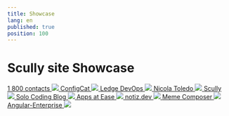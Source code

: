 ```yaml
---
title: Showcase
lang: en
published: true
position: 100
---
```


# Scully site Showcase

<div class="docs-showcase">

<a href="https://www.1800contacts.com/">
  1 800 contacts
  <img src="/assets/img/showcase/1800contacts-01.jpg" />
</a>

<a href="https://configcat.com/">
  ConfigCat
  <img src="/assets/img/showcase/configcat-01.jpg" />
</a>

<a href="https://devops.phodal.com/home">
  Ledge DevOps
  <img src="/assets/img/showcase/ledgedevops-01.jpg" />
</a>

<a href="https://www.nicolatoledo.dev/">
  Nicola Toledo
  <img src="/assets/img/showcase/nicolatoledo-01.jpg" />
</a>

<a href="https://scully.io">
  Scully
  <img src="/assets/img/showcase/scully-01.jpg" />
</a>

<a href="https://solocoding.dev/">
  Solo Coding Blog
  <img src="/assets/img/showcase/solocoding-01.jpg" />
</a>

<a href="https://appsatease.com/">
  Apps at Ease
  <img src="/assets/img/showcase/appsatease-01.jpg" />
</a>

<a href="https://www.notiz.dev/">
  notiz.dev
  <img src="https://www.notiz.dev/assets/img/logo-text.svg" />
</a>

<a href="https://memecomposer.com/">
  Meme Composer
  <img src="https://memecomposer.com/en/assets/app-logo_no-text_150x150.png" />
</a>

<a href="https://angular-enterprise.com/">
  Angular-Enterprise
  <img src="/assets/img/showcase/angularenterprise-01.jpg" />
</a>

</div>
